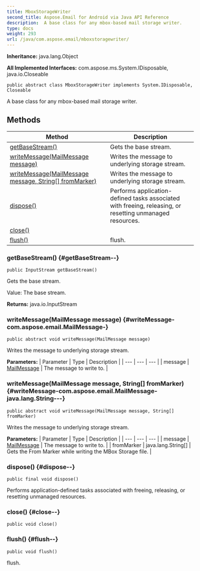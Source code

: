 ```yaml
---
title: MboxStorageWriter
second_title: Aspose.Email for Android via Java API Reference
description:  A base class for any mbox-based mail storage writer.
type: docs
weight: 293
url: /java/com.aspose.email/mboxstoragewriter/
---
```

**Inheritance:**
java.lang.Object

**All Implemented Interfaces:**
com.aspose.ms.System.IDisposable, java.io.Closeable
```
public abstract class MboxStorageWriter implements System.IDisposable, Closeable
```

A base class for any mbox-based mail storage writer.
## Methods

| Method | Description |
| --- | --- |
| [getBaseStream()](#getBaseStream--) | Gets the base stream. |
| [writeMessage(MailMessage message)](#writeMessage-com.aspose.email.MailMessage-) | Writes the message to underlying storage stream. |
| [writeMessage(MailMessage message, String[] fromMarker)](#writeMessage-com.aspose.email.MailMessage-java.lang.String---) | Writes the message to underlying storage stream. |
| [dispose()](#dispose--) | Performs application-defined tasks associated with freeing, releasing, or resetting unmanaged resources. |
| [close()](#close--) |  |
| [flush()](#flush--) | flush. |
### getBaseStream() {#getBaseStream--}
```
public InputStream getBaseStream()
```


Gets the base stream.

Value: The base stream.

**Returns:**
java.io.InputStream
### writeMessage(MailMessage message) {#writeMessage-com.aspose.email.MailMessage-}
```
public abstract void writeMessage(MailMessage message)
```


Writes the message to underlying storage stream.

**Parameters:**
| Parameter | Type | Description |
| --- | --- | --- |
| message | [MailMessage](../../com.aspose.email/mailmessage) | The message to write to. |

### writeMessage(MailMessage message, String[] fromMarker) {#writeMessage-com.aspose.email.MailMessage-java.lang.String---}
```
public abstract void writeMessage(MailMessage message, String[] fromMarker)
```


Writes the message to underlying storage stream.

**Parameters:**
| Parameter | Type | Description |
| --- | --- | --- |
| message | [MailMessage](../../com.aspose.email/mailmessage) | The message to write to. |
| fromMarker | java.lang.String[] | Gets the From Marker while writing the MBox Storage file. |

### dispose() {#dispose--}
```
public final void dispose()
```


Performs application-defined tasks associated with freeing, releasing, or resetting unmanaged resources.

### close() {#close--}
```
public void close()
```




### flush() {#flush--}
```
public void flush()
```


flush.

